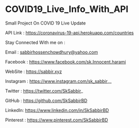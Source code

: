 # COVID19_Live_Info_With_API
Small Project On COVID 19 Live Update

API Link : https://coronavirus-19-api.herokuapp.com/countries

Stay Connected With me on :


Email : sabbirhossenchowdhury@yahoo.com


Facebook : https://www.facebook.com/sk.Innocent.harami

WebSite : https://sabbir.xyz

Instagram : https://www.instagram.com/sk_sabbir__

Twitter : https://twitter.com/SkSabbir_

GitHub : https://github.com/SkSabbirBD

LinkedIn: https://www.linkedin.com/in/SkSabbirBD

Pinterest : https://www.pinterest.com/SkSabbirBD
